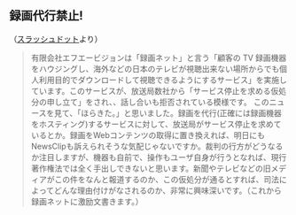 ## 録画代行禁止!
（[スラッシュドット](http://slashdot.jp/articles/04/08/12/235236.shtml?topic=73)より）
> 有限会社エフエービジョンは「録画ネット」と言う「顧客の TV 録画機器をハウジングし、海外などの日本のテレビが視聴出来ない場所からでも個人利用目的でダウンロードして視聴できるようにするサービス」を実施しています。このサービスが、放送局数社から「サービス停止を求める仮処分の申し立て」をされ、、話し合いも拒否されている模様です。 
このニュースを見て、「ほらきた。」と思いました。録画を代行(正確には録画機器をホスティング)するサービスに対して、放送局がサービス停止を求めているとか。録画をWebコンテンツの取得に置き換えれば、明日にもNewsClipも訴えられそうな気配じゃないですか。裁判の行方がどうなるか注目しますが、機器も自前で、操作もユーザ自身が行うとなれば、現行著作権法では全く手出しできないと思います。新聞やテレビなどの旧メディアがこの件をなんと報道するのか、この仮処分が通るとすれば、司法によってどんな理由付けがなされるのか、非常に興味深いです。（これから録画ネットに激励文書きます。）


